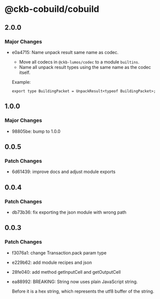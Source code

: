 # @ckb-cobuild/cobuild

## 2.0.0

### Major Changes

- e0a4715: Name unpack result same name as codec.

  - Move all codecs in `@ckb-lumos/codec` to a module `builtins`.
  - Name all unpack result types using the same name as the codec itself.

  Example:

  ```
  export type BuildingPacket = UnpackResult<typeof BuildingPacket>;
  ```

## 1.0.0

### Major Changes

- 98805be: bump to 1.0.0

## 0.0.5

### Patch Changes

- 6d61439: improve docs and adjust module exports

## 0.0.4

### Patch Changes

- db73b36: fix exporting the json module with wrong path

## 0.0.3

### Patch Changes

- f3076a1: change Transaction.pack param type
- e229b62: add module recipes and json
- 28fe040: add method getInputCell and getOutputCell
- ea88992: BREAKING: String now uses plain JavaScript string.

  Before it is a hex string, which represents the utf8 buffer of the string.
